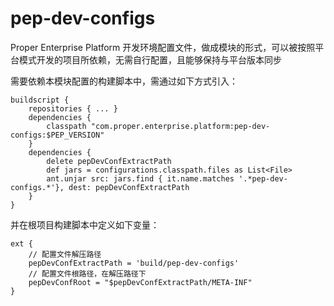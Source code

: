 pep-dev-configs
===============

Proper Enterprise Platform 开发环境配置文件，做成模块的形式，可以被按照平台模式开发的项目所依赖，无需自行配置，且能够保持与平台版本同步

需要依赖本模块配置的构建脚本中，需通过如下方式引入：

```
buildscript {
    repositories { ... }
    dependencies {
        classpath "com.proper.enterprise.platform:pep-dev-configs:$PEP_VERSION"
    }
    dependencies {
        delete pepDevConfExtractPath
        def jars = configurations.classpath.files as List<File>
        ant.unjar src: jars.find { it.name.matches '.*pep-dev-configs.*'}, dest: pepDevConfExtractPath
    }
}
```

并在根项目构建脚本中定义如下变量：

```
ext {
    // 配置文件解压路径
    pepDevConfExtractPath = 'build/pep-dev-configs'
    // 配置文件根路径，在解压路径下
    pepDevConfRoot = "$pepDevConfExtractPath/META-INF"
}
```
